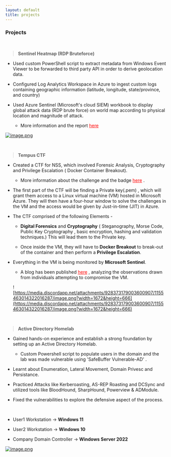 ```yaml
---
layout: default
title: projects
---
```


### **Projects**

<br>

> **Sentinel Heatmap (RDP Bruteforce)**
    
- Used custom PowerShell script to extract metadata from Windows Event Viewer to be forwarded to third party API in order to derive geolocation data.

- Configured Log Analytics Workspace in Azure to ingest custom logs containing geographic information (latitude, longitude, state/province, and country)

- Used Azure Sentinel (Microsoft's cloud SIEM) workbook to display global attack data (RDP brute force) on world map according to physical location and magnitude of attack.

   - More information and the report <a href="https://arorarachit.com/blog/sentinel-heatmap-rdp-bruteforce" style="color:red;" rel="noopener">here</a> 

[![image.png](https://i.postimg.cc/SKjddT3G/image.png)](https://postimg.cc/XZS978VZ)


<br>


> **Tempus CTF**
    
    
- Created a CTF for NSS, which involved Forensic Analysis, Cryptography and Privilege Escalation ( Docker Container Breakout). 

    - More information about the challenge and the badge <a href="https://www.credly.com/org/noshitsecurity/badge/rage" style="color:red;" rel="noopener">here</a> .

- The first part of the  CTF will be finding a Private key(.pem) , which will grant them access to a Linux virtual machine (VM) hosted in Microsoft Azure.
They will then have a four-hour window to solve the challenges in the VM and the access would be given by Just-in-time (JIT) in Azure.

- The CTF comprised of the following Elements -

    - **Digital Forensics** and **Cryptography** ( Steganography, Morse Code, Public Key Cryptography , basic encryption, hashing and validation techniques.) 
    This will lead them to the Private key.

    - Once inside the VM, they will have to **Docker Breakout** to break-out of the container and then perform a **Privilege Escalation**.

- Everything in the VM is being monitored by **Microsoft Sentinel**.

    - A blog has been published <a href="https://arorarachit.com/blog/azure-sentinel-investigating-incidents" style="color:red;" rel="noopener">here</a> , analyzing the observations drawn from individuals attempting to compromise the VM.
    
    ![https://media.discordapp.net/attachments/928373179003600907/1155463014322016287/image.png?width=1672&height=666](https://media.discordapp.net/attachments/928373179003600907/1155463014322016287/image.png?width=1672&height=666)
    
	<br>

> **Active Directory Homelab**

- Gained hands-on experience and establish a strong foundation by setting up an Active Directory Homelab.

    - Custom Powershell script to populate users in the domain and the lab was made vulnerable using 'SafeBuffer Vulnerable-AD' .

- Learnt about Enumeration, Lateral Movement, Domain Privesc and Persistance.

- Practiced Attacks like Kerberoasting, AS-REP Roasting and DCSync and utilized tools like BloodHound, SharpHound, Powerview & ADModule.

- Fixed the vulnerabilities to explore the defensive aspect of the process.

<br>

* User1 Workstation → **Windows 11**
    
* User2 Workstation → **Windows 10**
    
* Company Domain Controller → **Windows Server 2022**

    
[![image.png](https://i.postimg.cc/GtJVZSs2/image.png)](https://postimg.cc/N2FdXDDq)

 <br>
